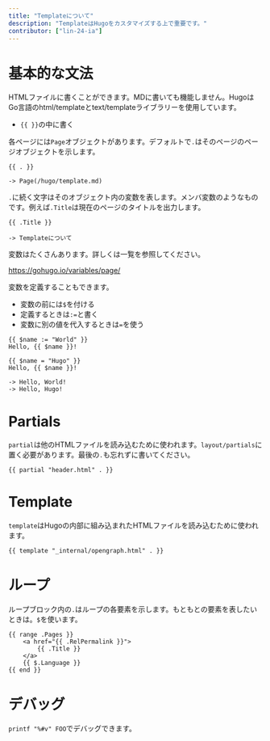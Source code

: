 ```yaml
---
title: "Templateについて"
description: "TemplateはHugoをカスタマイズする上で重要です。"
contributor: ["lin-24-ia"]
---
```


# 基本的な文法

HTMLファイルに書くことができます。MDに書いても機能しません。HugoはGo言語のhtml/templateとtext/templateライブラリーを使用しています。

- `{{ }}`の中に書く

各ページには`Page`オブジェクトがあります。デフォルトで`.`はそのページのページオブジェクトを示します。

```
{{ . }}

-> Page(/hugo/template.md)
```

`.`に続く文字はそのオブジェクト内の変数を表します。メンバ変数のようなものです。例えば`.Title`は現在のページのタイトルを出力します。

```
{{ .Title }}

-> Templateについて
```

変数はたくさんあります。詳しくは一覧を参照してください。

https://gohugo.io/variables/page/

変数を定義することもできます。

- 変数の前には`$`を付ける
- 定義するときは`:=`と書く
- 変数に別の値を代入するときは`=`を使う

```
{{ $name := "World" }}
Hello, {{ $name }}!

{{ $name = "Hugo" }}
Hello, {{ $name }}!

-> Hello, World!
-> Hello, Hugo!
```

# Partials

`partial`は他のHTMLファイルを読み込むために使われます。`layout/partials`に置く必要があります。最後の`.`も忘れずに書いてください。

```
{{ partial "header.html" . }}
```

# Template

`template`はHugoの内部に組み込まれたHTMLファイルを読み込むために使われます。

```
{{ template "_internal/opengraph.html" . }}
```

# ループ

ループブロック内の`.`はループの各要素を示します。もともとの要素を表したいときは。`$`を使います。

```
{{ range .Pages }}
    <a href="{{ .RelPermalink }}">
        {{ .Title }}
    </a>
    {{ $.Language }}
{{ end }}
```

# デバッグ

`printf "%#v" FOO`でデバッグできます。